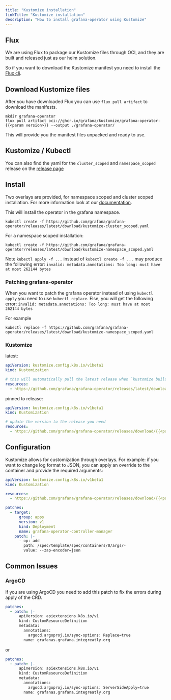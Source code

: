 ```yaml
---
title: "Kustomize installation"
linkTitle: "Kustomize installation"
description: "How to install grafana-operator using Kustomize"
---
```


## Flux

We are using Flux to package our Kustomize files through OCI, and they are built and released just as our helm solution.

So if you want to download the Kustomize manifest you need to install the [Flux cli](https://fluxcd.io/flux/installation/).

## Download Kustomize files

After you have downloaded Flux you can use `flux pull artifact` to download the manifests.

```shell
mkdir grafana-operator
flux pull artifact oci://ghcr.io/grafana/kustomize/grafana-operator:{{<param version>}} --output ./grafana-operator/
```

This will provide you the manifest files unpacked and ready to use.

## Kustomize / Kubectl

You can also find the yaml for the `cluster_scoped` and `namespace_scoped` release on the [release page](https://github.com/grafana/grafana-operator/releases/latest)

## Install

Two overlays are provided, for namespace scoped and cluster scoped installation.
For more information look at our [documentation](https://grafana-operator.github.io/grafana-operator/docs/examples/grafana/#where-should-the-operator-look-for-grafana-resources).

This will install the operator in the grafana namespace.

```shell
kubectl create -f https://github.com/grafana/grafana-operator/releases/latest/download/kustomize-cluster_scoped.yaml
```

For a namespace scoped installation:

```shell
kubectl create -f https://github.com/grafana/grafana-operator/releases/latest/download/kustomize-namespace_scoped.yaml
```

Note `kubectl apply -f ...` instead of `kubectl create -f ...` may produce the following error: `invalid: metadata.annotations: Too long: must have at most 262144 bytes`

### Patching grafana-operator

When you want to patch the grafana operator instead of using `kubectl apply` you need to use `kubectl replace`.
Else, you will get the following error: `invalid: metadata.annotations: Too long: must have at most 262144 bytes`

For example

```shell
kubectl replace -f https://github.com/grafana/grafana-operator/releases/latest/download/kustomize-namespace_scoped.yaml
```

### Kustomize

latest:

```yaml
apiVersion: kustomize.config.k8s.io/v1beta1
kind: Kustomization

# this will automatically pull the latest release when `kustomize build` is executed
resources:
  - https://github.com/grafana/grafana-operator/releases/latest/download/kustomize-cluster_scoped.yaml
```

pinned to release:

```yaml
apiVersion: kustomize.config.k8s.io/v1beta1
kind: Kustomization

# update the version to the release you need
resources:
  - https://github.com/grafana/grafana-operator/releases/download/{{<param version>}}/kustomize-cluster_scoped.yaml

```

## Configuration

Kustomize allows for customization through overlays. For example: if you want to
change log format to JSON, you can apply an override to the container and provide the
required arguments:

```yaml
apiVersion: kustomize.config.k8s.io/v1beta1
kind: Kustomization

resources:
  - https://github.com/grafana/grafana-operator/releases/download/{{<param version>}}/kustomize-cluster_scoped.yaml

patches:
  - target:
      group: apps
      version: v1
      kind: Deployment
      name: grafana-operator-controller-manager
    patch: |-
      - op: add
        path: /spec/template/spec/containers/0/args/-
        value: --zap-encoder=json
```

## Common Issues

### ArgoCD

If you are using ArgoCD you need to add this patch to fix the errors during apply of the CRD.

```yaml
patches:
  - patch: |-
      apiVersion: apiextensions.k8s.io/v1
      kind: CustomResourceDefinition
      metadata:
        annotations:
          argocd.argoproj.io/sync-options: Replace=true
        name: grafanas.grafana.integreatly.org
```

or

```yaml
patches:
  - patch: |-
      apiVersion: apiextensions.k8s.io/v1
      kind: CustomResourceDefinition
      metadata:
        annotations:
          argocd.argoproj.io/sync-options: ServerSideApply=true
        name: grafanas.grafana.integreatly.org
```
